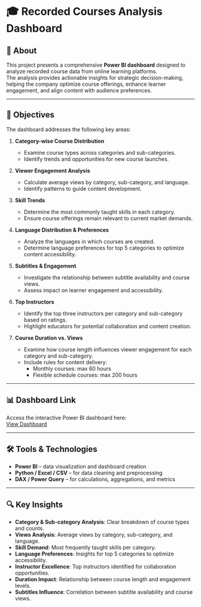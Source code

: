 # 🎓 Recorded Courses Analysis Dashboard

## 📘 About

This project presents a comprehensive **Power BI dashboard** designed to analyze recorded course data from online learning platforms.  
The analysis provides actionable insights for strategic decision-making, helping the company optimize course offerings, enhance learner engagement, and align content with audience preferences.

---

## 🎯 Objectives

The dashboard addresses the following key areas:

1. **Category-wise Course Distribution**  
   - Examine course types across categories and sub-categories.  
   - Identify trends and opportunities for new course launches.

2. **Viewer Engagement Analysis**  
   - Calculate average views by category, sub-category, and language.  
   - Identify patterns to guide content development.

3. **Skill Trends**  
   - Determine the most commonly taught skills in each category.  
   - Ensure course offerings remain relevant to current market demands.

4. **Language Distribution & Preferences**  
   - Analyze the languages in which courses are created.  
   - Determine language preferences for top 5 categories to optimize content accessibility.

5. **Subtitles & Engagement**  
   - Investigate the relationship between subtitle availability and course views.  
   - Assess impact on learner engagement and accessibility.

6. **Top Instructors**  
   - Identify the top three instructors per category and sub-category based on ratings.  
   - Highlight educators for potential collaboration and content creation.

7. **Course Duration vs. Views**  
   - Examine how course length influences viewer engagement for each category and sub-category.  
   - Include rules for content delivery:  
     - Monthly courses: max 60 hours  
     - Flexible schedule courses: max 200 hours

---

## 📊 Dashboard Link

Access the interactive Power BI dashboard here:  
[View Dashboard](https://app.powerbi.com/view?r=eyJrIjoiYzlhZGQ1ZTEtNDQxZi00OTc3LWFjOWQtM2I0ZWFiNDIxNzM4IiwidCI6IjRmNzczYzYyLTc3MDUtNDg3Mi1hNzdkLWQzMTgwYTAwYmNiYiJ9)

---

## 🛠️ Tools & Technologies

- **Power BI** – data visualization and dashboard creation  
- **Python / Excel / CSV** – for data cleaning and preprocessing  
- **DAX / Power Query** – for calculations, aggregations, and metrics

---

## 🔍 Key Insights

- **Category & Sub-category Analysis**: Clear breakdown of course types and counts.  
- **Views Analysis**: Average views by category, sub-category, and language.  
- **Skill Demand**: Most frequently taught skills per category.  
- **Language Preferences**: Insights for top 5 categories to optimize accessibility.  
- **Instructor Excellence**: Top instructors identified for collaboration opportunities.  
- **Duration Impact**: Relationship between course length and engagement levels.  
- **Subtitles Influence**: Correlation between subtitle availability and course views.



